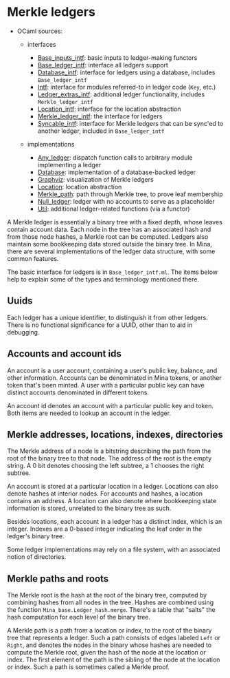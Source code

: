 # Merkle ledgers

- OCaml sources:

  - interfaces
    - [Base\_inputs\_intf](base_inputs_intf.ml): basic inputs to ledger-making functors
    - [Base\_ledger\_intf](base_ledger_intf.ml): interface all ledgers support
    - [Database_intf](database_intf.ml): interface for ledgers using a database, includes `Base_ledger_intf`
    - [Intf](intf.ml): interface for modules referred-to in ledger code (`Key`, etc.)
    - [Ledger\_extras\_intf](ledger_extras_intf.ml): additional ledger functionality, includes `Merkle_ledger_intf`
    - [Location\_intf](location_intf.ml): interface for the location abstraction
	- [Merkle\_ledger\_intf](merkle_ledger_intf.ml): the interface for ledgers
    - [Syncable\_intf](syncable_intf.ml): interface for Merkle ledgers that can be sync'ed
	    to another ledger, included in `Base_ledger_intf`

  - implementations
    - [Any\_ledger](any_ledger.ml): dispatch function calls to arbitrary module implementing a ledger
    - [Database](database.ml): implementation of a database-backed ledger
    - [Graphviz](graphviz.ml): visualization of Merkle ledgers
    - [Location](location.ml): location abstraction
    - [Merkle\_path](merkle_path.ml): path through Merkle tree, to prove leaf membership
    - [Null\_ledger](null_ledger.ml): ledger with no accounts to serve as a placeholder
    - [Util](util.ml): additional ledger-related functions (via a functor)

A Merkle ledger is essentially a binary tree with a fixed depth, whose
leaves contain account data. Each node in the tree has an associated
hash and from those node hashes, a Merkle root can be
computed. Ledgers also maintain some bookkeeping data stored outside
the binary tree. In Mina, there are several implementations of the
ledger data structure, with some common features.

The basic interface for ledgers is in `Base_ledger_intf.ml`. The items
below help to explain some of the types and terminology mentioned
there.

## Uuids

Each ledger has a unique identifier, to distinguish it from other
ledgers. There is no functional significance for a UUID, other than to
aid in debugging.

## Accounts and account ids

An account is a user account, containing a user's public key, balance,
and other information.  Accounts can be denominated in Mina tokens, or
another token that's been minted. A user with a particular public key
can have distinct accounts denominated in different tokens.

An account id denotes an account with a particular public key and token. Both items are
needed to lookup an account in the ledger.

## Merkle addresses, locations, indexes, directories

The Merkle address of a node is a bitstring describing the path from
the root of the binary tree to that node. The address of the root is
the empty string. A 0 bit denotes choosing the left subtree, a 1 chooses
the right subtree.

An account is stored at a particular location in a ledger. Locations
can also denote hashes at interior nodes. For accounts and hashes, a
location contains an address. A location can also denote where
bookkeeping state information is stored, unrelated to the binary tree
as such.

Besides locations, each account in a ledger has a distinct index,
which is an integer. Indexes are a 0-based integer indicating
the leaf order in the ledger's binary tree.

Some ledger implementations may rely on a file system, with an
associated notion of directories.

## Merkle paths and roots

The Merkle root is the hash at the root of the binary tree, computed
by combining hashes from all nodes in the tree. Hashes are combined
using the function `Mina_base.Ledger_hash.merge`. There's a table that
"salts" the hash computation for each level of the binary tree.

A Merkle path is a path from a location or index, to the root of the
binary tree that represents a ledger. Such a path consists of edges
labeled `Left` or `Right`, and denotes the nodes in the binary whose
hashes are needed to compute the Merkle root, given the hash of the
node at the location or index. The first element of the path is the
sibling of the node at the location or index.  Such a path is
sometimes called a Merkle proof.
